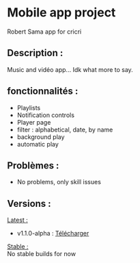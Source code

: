 # Mobile app project
Robert Sama app for cricri  

## Description :  
Music and vidéo app...
Idk what more to say.

## fonctionnalités :  
- Playlists
- Notification controls
- Player page
- filter : alphabetical, date, by name
- background play
- automatic play

## Problèmes :  
- No problems, only skill issues

## Versions :  
<u>Latest :</u>  
- v1.1.0-alpha : [Télécharger](https://github.com/Robert-Sama/zik/releases/download/v1.0.0/app-release.apk)

<u>Stable :</u>  
No stable builds for now
